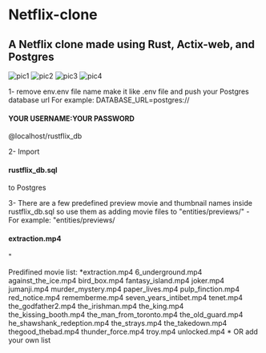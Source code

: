 # Netflix-clone
<h2>A Netflix clone made using Rust, Actix-web, and Postgres </h2>

![pic1](https://user-images.githubusercontent.com/46470297/225446107-7c35710f-d76a-4415-81c7-188265a9e150.PNG)
![pic2](https://user-images.githubusercontent.com/46470297/225446169-1a4b859c-3ec9-4704-9180-3740fe8346f8.jpg)
![pic3](https://user-images.githubusercontent.com/46470297/225446231-92722dc2-dfbc-4b38-872c-5ce00c33e9ef.jpg)
![pic4](https://user-images.githubusercontent.com/46470297/225446261-3a09693b-2ef1-48b0-a9d0-0cc732340367.jpg)

1- remove env.env file name make it like .env file and push your Postgres database url
For example: DATABASE_URL=postgres://<h4>YOUR USERNAME:YOUR PASSWORD</h4>@localhost/rustflix_db

2- Import <h4>rustflix_db.sql</h4> to Postgres

3- There are a few predefined preview movie and thumbnail names inside rustflix_db.sql
so use them as adding movie files to "entities/previews/" - For example: "entities/previews/<h4>extraction.mp4</h4>"

Predifined movie list:
   *extraction.mp4
    6_underground.mp4
    against_the_ice.mp4
    bird_box.mp4
    fantasy_island.mp4
    joker.mp4
    jumanji.mp4
    murder_mystery.mp4
    paper_lives.mp4
    pulp_finction.mp4
    red_notice.mp4
    rememberme.mp4
    seven_years_intibet.mp4
    tenet.mp4
    the_godfather2.mp4
    the_irishman.mp4
    the_king.mp4
    the_kissing_booth.mp4
    the_man_from_toronto.mp4
    the_old_guard.mp4
    he_shawshank_redeption.mp4
    the_strays.mp4
    the_takedown.mp4
    thegood_thebad.mp4
    thunder_force.mp4
    troy.mp4
    unlocked.mp4
  *
OR add your own list
